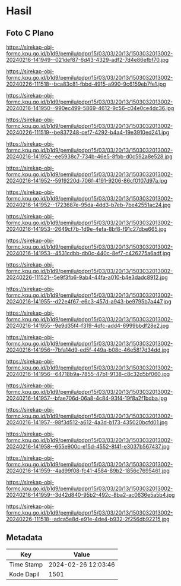 # Hasil

## Foto C Plano

https://sirekap-obj-formc.kpu.go.id/b1d9/pemilu/pdpr/15/03/03/20/13/1503032013002-20240216-141949--021def87-6d43-4329-adf2-7d4e86efbf70.jpg

https://sirekap-obj-formc.kpu.go.id/b1d9/pemilu/pdpr/15/03/03/20/13/1503032013002-20240226-111518--bca83c81-fbbd-4915-a990-9c6159eb7fe1.jpg

https://sirekap-obj-formc.kpu.go.id/b1d9/pemilu/pdpr/15/03/03/20/13/1503032013002-20240216-141950--990ec499-5869-4612-9c56-c04e0ce4dc36.jpg

https://sirekap-obj-formc.kpu.go.id/b1d9/pemilu/pdpr/15/03/03/20/13/1503032013002-20240226-111519--be837248-cef7-4292-b4a4-19e3910ed241.jpg

https://sirekap-obj-formc.kpu.go.id/b1d9/pemilu/pdpr/15/03/03/20/13/1503032013002-20240216-141952--ee5938c7-734b-46e5-8fbb-d0c592a8e528.jpg

https://sirekap-obj-formc.kpu.go.id/b1d9/pemilu/pdpr/15/03/03/20/13/1503032013002-20240216-141952--5919220d-706f-4191-9206-86cf0107d97a.jpg

https://sirekap-obj-formc.kpu.go.id/b1d9/pemilu/pdpr/15/03/03/20/13/1503032013002-20240216-141952--1723687e-95da-4dd3-b7eb-7be42551ac24.jpg

https://sirekap-obj-formc.kpu.go.id/b1d9/pemilu/pdpr/15/03/03/20/13/1503032013002-20240216-141953--2649cf7b-1d9e-4efa-8bf8-f91c27dbe665.jpg

https://sirekap-obj-formc.kpu.go.id/b1d9/pemilu/pdpr/15/03/03/20/13/1503032013002-20240216-141953--4531cdbb-db0c-440c-8ef7-c426275a6adf.jpg

https://sirekap-obj-formc.kpu.go.id/b1d9/pemilu/pdpr/15/03/03/20/13/1503032013002-20240226-111521--5e9f3fb6-9ab4-44fa-a010-b4e3dadc8912.jpg

https://sirekap-obj-formc.kpu.go.id/b1d9/pemilu/pdpr/15/03/03/20/13/1503032013002-20240216-141955--d22e4f67-e6c3-457d-a943-be9795b7a447.jpg

https://sirekap-obj-formc.kpu.go.id/b1d9/pemilu/pdpr/15/03/03/20/13/1503032013002-20240216-141955--9e9d35f4-f319-4dfc-add4-6999bbdf28e2.jpg

https://sirekap-obj-formc.kpu.go.id/b1d9/pemilu/pdpr/15/03/03/20/13/1503032013002-20240216-141956--7bfa14d9-ed5f-449a-b08c-46e5817d34dd.jpg

https://sirekap-obj-formc.kpu.go.id/b1d9/pemilu/pdpr/15/03/03/20/13/1503032013002-20240216-141956--64718b9a-7855-47b1-9138-c8c32d5bf060.jpg

https://sirekap-obj-formc.kpu.go.id/b1d9/pemilu/pdpr/15/03/03/20/13/1503032013002-20240216-141957--bfae706d-06a8-4c84-93f4-19f8a2f1bdba.jpg

https://sirekap-obj-formc.kpu.go.id/b1d9/pemilu/pdpr/15/03/03/20/13/1503032013002-20240216-141957--98f3d512-a612-4a3d-b173-435020bcfd01.jpg

https://sirekap-obj-formc.kpu.go.id/b1d9/pemilu/pdpr/15/03/03/20/13/1503032013002-20240216-141958--655e900c-e15d-4552-8f41-e3037b567437.jpg

https://sirekap-obj-formc.kpu.go.id/b1d9/pemilu/pdpr/15/03/03/20/13/1503032013002-20240216-141959--4ad99f08-fc41-4584-89b2-1856c7695461.jpg

https://sirekap-obj-formc.kpu.go.id/b1d9/pemilu/pdpr/15/03/03/20/13/1503032013002-20240216-141959--3d42d840-95b2-492c-8ba2-ac0636e5a5b4.jpg

https://sirekap-obj-formc.kpu.go.id/b1d9/pemilu/pdpr/15/03/03/20/13/1503032013002-20240226-111518--adca5e8d-e91e-4de4-b932-2f256db92215.jpg


## Metadata

| Key        | Value               |
| ---------- | ------------------- |
| Time Stamp | 2024-02-26 12:03:46 |
| Kode Dapil | 1501                |




